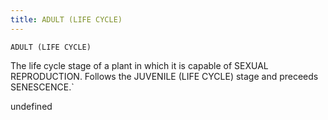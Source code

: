 ```yaml
---
title: ADULT (LIFE CYCLE)
---
```

`ADULT (LIFE CYCLE)`

The life cycle stage of a plant in which it is capable of SEXUAL REPRODUCTION. Follows the JUVENILE (LIFE CYCLE) stage and preceeds SENESCENCE.`

undefined